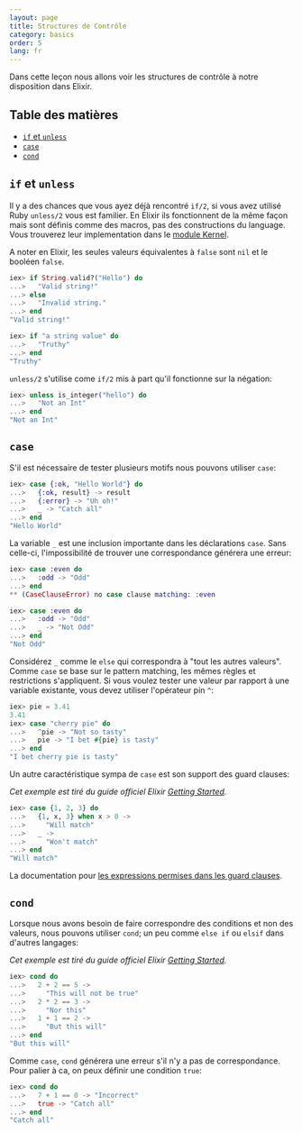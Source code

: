 ```yaml
---
layout: page
title: Structures de Contrôle
category: basics
order: 5
lang: fr
---
```


Dans cette leçon nous allons voir les structures de contrôle à notre disposition dans Elixir.

## Table des matières

- [`if` et `unless`](#if-et-unless)
- [`case`](#case)
- [`cond`](#cond)

## `if` et `unless`

Il y a des chances que vous ayez déjà rencontré `if/2`, si vous avez utilisé Ruby `unless/2` vous est familier. En Elixir ils fonctionnent de la même façon mais sont définis comme des macros, pas des constructions du language. Vous trouverez leur implementation dans le [module Kernel](http://elixir-lang.org/docs/stable/elixir/#!Kernel.html).

A noter en Elixir, les seules valeurs équivalentes à `false` sont `nil` et le booléen `false`.

```elixir
iex> if String.valid?("Hello") do
...>   "Valid string!"
...> else
...>   "Invalid string."
...> end
"Valid string!"

iex> if "a string value" do
...>   "Truthy"
...> end
"Truthy"
```

`unless/2` s'utilise come `if/2` mis à part qu'il fonctionne sur la négation:

```elixir
iex> unless is_integer("hello") do
...>   "Not an Int"
...> end
"Not an Int"
```

## `case`

S'il est nécessaire de tester plusieurs motifs nous pouvons utiliser `case`:

```elixir
iex> case {:ok, "Hello World"} do
...>   {:ok, result} -> result
...>   {:error} -> "Uh oh!"
...>   _ -> "Catch all"
...> end
"Hello World"
```

La variable `_` est une inclusion importante dans les déclarations `case`. Sans celle-ci, l'impossibilité de trouver une correspondance générera une erreur:

```elixir
iex> case :even do
...>   :odd -> "Odd"
...> end
** (CaseClauseError) no case clause matching: :even

iex> case :even do
...>   :odd -> "Odd"
...>   _ -> "Not Odd"
...> end
"Not Odd"
```

Considérez `_` comme le `else` qui correspondra à "tout les autres valeurs".
Comme `case` se base sur le pattern matching, les mêmes règles et restrictions s'appliquent. Si vous voulez tester une valeur par rapport à une variable existante, vous devez utiliser l'opérateur pin `^`:

```elixir
iex> pie = 3.41
3.41
iex> case "cherry pie" do
...>   ^pie -> "Not so tasty"
...>   pie -> "I bet #{pie} is tasty"
...> end
"I bet cherry pie is tasty"
```

Un autre caractéristique sympa de `case` est son support des guard clauses:

_Cet exemple est tiré du guide officiel Elixir [Getting Started](http://elixir-lang.org/getting-started/case-cond-and-if.html#case)._

```elixir
iex> case {1, 2, 3} do
...>   {1, x, 3} when x > 0 ->
...>     "Will match"
...>   _ ->
...>     "Won't match"
...> end
"Will match"
```

La documentation pour [les expressions permises dans les guard clauses](http://elixir-lang.org/getting-started/case-cond-and-if.html#expressions-in-guard-clauses).


## `cond`

Lorsque nous avons besoin de faire correspondre des conditions et non des valeurs, nous pouvons utiliser `cond`; un peu comme `else if` ou `elsif` dans d'autres langages:

_Cet exemple est tiré du guide officiel Elixir [Getting Started](http://elixir-lang.org/getting-started/case-cond-and-if.html#cond)._

```elixir
iex> cond do
...>   2 + 2 == 5 ->
...>     "This will not be true"
...>   2 * 2 == 3 ->
...>     "Nor this"
...>   1 + 1 == 2 ->
...>     "But this will"
...> end
"But this will"
```

Comme `case`, `cond` générera une erreur s'il n'y a pas de correspondance. Pour palier à ca, on peux définir une condition `true`:

```elixir
iex> cond do
...>   7 + 1 == 0 -> "Incorrect"
...>   true -> "Catch all"
...> end
"Catch all"
```
